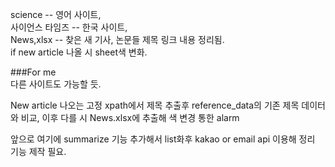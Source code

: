 science -- 영어 사이트,  
사이언스 타임즈 -- 한국 사이트,  
News,xlsx -- 찾은 새 기사, 논문들 제목 링크 내용 정리됨.  
if new article 나올 시 sheet색 변화.  


###For me  
다른 사이트도 가능할 듯.  

New article 나오는 고정 xpath에서 제목 추출후 reference_data의 기존 제목 데이터와 비교, 이후 다를 시 News.xlsx에 추출해 색 변경 통한 alarm  


앞으로 여기에 summarize 기능 추가해서 list화후 kakao or email api 이용해 정리 기능 제작 필요.  
